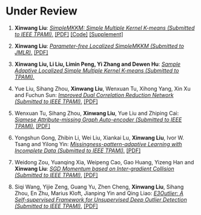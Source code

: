 ---
---

# Under Review

<ol>
<p style="margin-top: 8px;"><li><b>Xinwang Liu</b>: <i><u>SimpleMKKM: Simple Multiple Kernel K-means (Submitted to IEEE TPAMI).</u></i> <a href = "https://github.com/xinwangliu/xinwangliu.github.io/blob/master/groupmember/TPAMI_SimpleMKKM.pdf">[PDF]</a> <a href = "https://github.com/xinwangliu/SimpleMKKMcodes">[Code]</a> <a href = "https://github.com/xinwangliu/xinwangliu.github.io/blob/master/groupmember/Appendix_SimpleMKKM.pdf">[Supplement]</a></li></p>
  
<p style="margin-top: 8px;"><li><b>Xinwang Liu</b>: <i><u>Parameter-free Localized SimpleMKKM (Submitted to JMLR).</u></i> <a href = "https://github.com/xinwangliu/xinwangliu.github.io/blob/master/groupmember/JMLR-21-1163-1.pdf">[PDF]</a></li></p>

<p style="margin-top: 8px;"><li><b>Xinwang Liu, Li Liu, Limin Peng, Yi Zhang and Dewen Hu</b>: <i><u>Sample Adaptive Localized Simple Multiple Kernel K-means (Submitted to TPAMI).</u></i>  </li></p>
  
<p style="margin-top: 8px;"><li>Yue Liu, Sihang Zhou, <b>Xinwang Liu</b>, Wenxuan Tu, Xihong Yang, Xin Xu and Fuchun Sun: <i><u>Improved Dual Correlation Reduction Network (Submitted to IEEE TPAMI).</u></i> <a href = "https://github.com/xinwangliu/xinwangliu.github.io/blob/master/groupmember/TPAMI-2022-02-0371_1.pdf">[PDF]</a></li></p>
  
<p style="margin-top: 8px;"><li>Wenxuan Tu, Sihang Zhou, <b>Xinwang Liu</b>, Yue Liu and Zhiping Cai: <i><u>Siamese Attribute-missing Graph Auto-encoder (Submitted to IEEE TPAMI).</u></i> <a href = "https://github.com/xinwangliu/xinwangliu.github.io/blob/master/groupmember/TPAMI-2022-01-0177_2.pdf">[PDF]</a></li></p>

<p style="margin-top: 8px;"><li>Yongshun Gong, Zhibin Li, Wei Liu, Xiankai Lu, <b>Xinwang Liu</b>, Ivor W. Tsang and Yilong Yin: <i><u>Missingness-pattern-adaptive Learning with Incomplete Data (Submitted to IEEE TPAMI).</u></i> <a href = "https://github.com/xinwangliu/xinwangliu.github.io/blob/master/groupmember/TPAMI-2021-07-1250_3.pdf">[PDF]</a></li></p>
 
<p style="margin-top: 8px;"><li>Weidong Zou, Yuanqing Xia, Weipeng Cao, Gao Huang, Yizeng Han and <b>Xinwang Liu</b>: <i><u>SGD Momentum based on Inter-gradient Collision (Submitted to IEEE TPAMI).</u></i> <a href = "https://github.com/xinwangliu/xinwangliu.github.io/blob/master/groupmember/TPAMI-2022-02-0244_4.pdf">[PDF]</a></li></p>

<p style="margin-top: 8px;"><li>Siqi Wang, Yijie Zeng, Guang Yu, Zhen Cheng, <b>Xinwang Liu</b>, Sihang Zhou, En Zhu, Marius Kloft, Jianping Yin and Qing Liao: <i><u>E3Outlier: A Self-supervised Framework for Unsupervised Deep Outlier Detection (Submitted to IEEE TPAMI).</u></i> <a href = "https://github.com/xinwangliu/xinwangliu.github.io/blob/master/groupmember/TPAMI-2020-06-0836.R1_1.pdf">[PDF]</a></li></p>
  
</ol>
